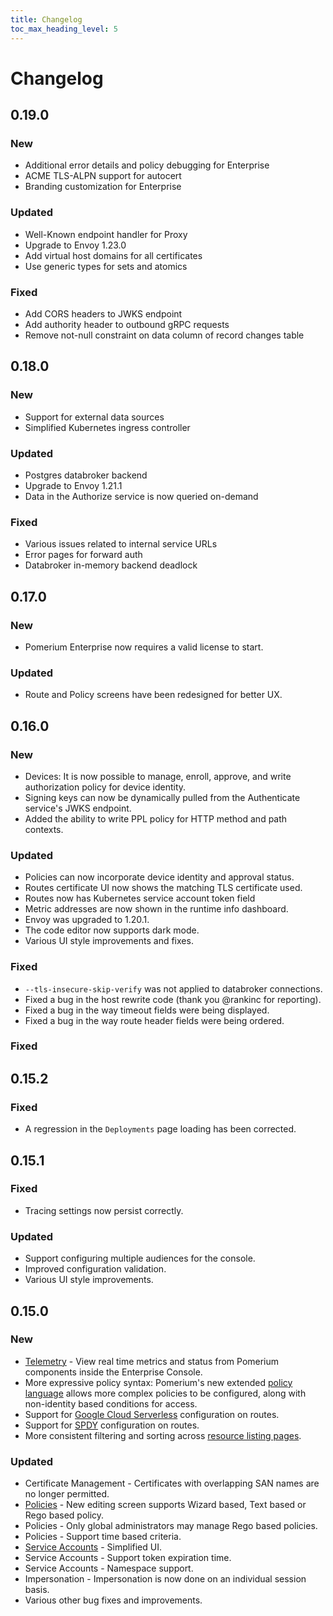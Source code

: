 ```yaml
---
title: Changelog
toc_max_heading_level: 5
---
```


# Changelog

## 0.19.0

### New

- Additional error details and policy debugging for Enterprise
- ACME TLS-ALPN support for autocert
- Branding customization for Enterprise

### Updated

- Well-Known endpoint handler for Proxy
- Upgrade to Envoy 1.23.0
- Add virtual host domains for all certificates
- Use generic types for sets and atomics

### Fixed

- Add CORS headers to JWKS endpoint
- Add authority header to outbound gRPC requests
- Remove not-null constraint on data column of record changes table

## 0.18.0

### New

- Support for external data sources
- Simplified Kubernetes ingress controller

### Updated

- Postgres databroker backend
- Upgrade to Envoy 1.21.1
- Data in the Authorize service is now queried on-demand

### Fixed

- Various issues related to internal service URLs
- Error pages for forward auth
- Databroker in-memory backend deadlock

## 0.17.0

### New

- Pomerium Enterprise now requires a valid license to start.

### Updated

- Route and Policy screens have been redesigned for better UX.

## 0.16.0

### New

- Devices: It is now possible to manage, enroll, approve, and write authorization policy for device identity.
- Signing keys can now be dynamically pulled from the Authenticate service's JWKS endpoint.
- Added the ability to write PPL policy for HTTP method and path contexts.

### Updated

- Policies can now incorporate device identity and approval status.
- Routes certificate UI now shows the matching TLS certificate used.
- Routes now has Kubernetes service account token field
- Metric addresses are now shown in the runtime info dashboard.
- Envoy was upgraded to 1.20.1.
- The code editor now supports dark mode.
- Various UI style improvements and fixes.

### Fixed

- `--tls-insecure-skip-verify` was not applied to databroker connections.
- Fixed a bug in the host rewrite code (thank you @rankinc for reporting).
- Fixed a bug in the way timeout fields were being displayed.
- Fixed a bug in the way route header fields were being ordered.

### Fixed

## 0.15.2

### Fixed

- A regression in the `Deployments` page loading has been corrected.

## 0.15.1

### Fixed

- Tracing settings now persist correctly.

### Updated

- Support configuring multiple audiences for the console.
- Improved configuration validation.
- Various UI style improvements.

## 0.15.0

### New

- [Telemetry] - View real time metrics and status from Pomerium components inside the Enterprise Console.
- More expressive policy syntax: Pomerium's new extended [policy language] allows more complex policies to be configured, along with non-identity based conditions for access.
- Support for [Google Cloud Serverless] configuration on routes.
- Support for [SPDY] configuration on routes.
- More consistent filtering and sorting across [resource listing pages][runtime].

### Updated

- Certificate Management - Certificates with overlapping SAN names are no longer permitted.
- [Policies] - New editing screen supports Wizard based, Text based or Rego based policy.
- Policies - Only global administrators may manage Rego based policies.
- Policies - Support time based criteria.
- [Service Accounts] - Simplified UI.
- Service Accounts - Support token expiration time.
- Service Accounts - Namespace support.
- Impersonation - Impersonation is now done on an individual session basis.
- Various other bug fixes and improvements.

[`signing key`]: /docs/reference/signing-key
[google cloud serverless]: /docs/reference/routes/enable-google-cloud-serverless-authentication
[policies]: /docs/concepts/policies
[policy language]: /docs/capabilities/ppl
[runtime]: /docs/capabilities/reports.md#runtime
[service accounts]: /docs/concepts/service-accounts
[spdy]: /docs/reference/routes/spdy
[telemetry]: /docs/capabilities/reports.md#traffic
